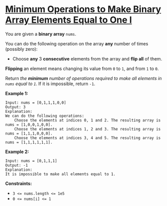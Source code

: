[Minimum Operations to Make Binary Array Elements Equal to One I](https://leetcode.com/problems/minimum-operations-to-make-binary-array-elements-equal-to-one-i/)
===

You are given a **binary array** `nums`. 

You can do the following operation on the array **any** number of times (possibly zero):

* Choose **any** 3 **consecutive** elements from the array and **flip all** of them.

**Flipping** an element means changing its value from `0` to `1`, and from `1` to `0`.

Return _the **minimum** number of operations required to make all elements in `nums` equal to `1`_. If it is impossible,
return `-1`.

**Example 1:**

```text
Input: nums = [0,1,1,1,0,0]
Output: 3
Explanation:
We can do the following operations:
    Choose the elements at indices 0, 1 and 2. The resulting array is nums = [1,0,0,1,0,0].
    Choose the elements at indices 1, 2 and 3. The resulting array is nums = [1,1,1,0,0,0].
    Choose the elements at indices 3, 4 and 5. The resulting array is nums = [1,1,1,1,1,1].
```

**Example 2:**

```text
Input: nums = [0,1,1,1]
Output: -1
Explanation:
It is impossible to make all elements equal to 1.
```

**Constraints:**

* `3 <= nums.length <= 1e5`
* `0 <= nums[i] <= 1`
